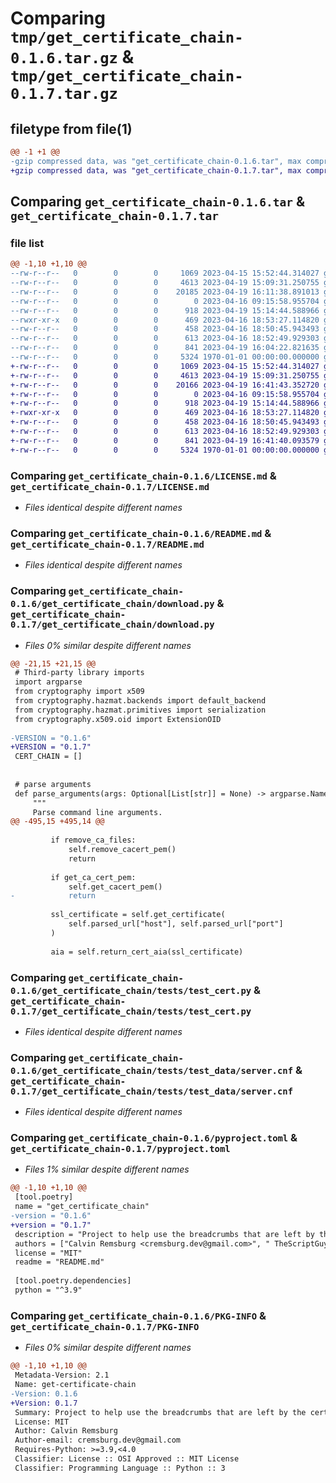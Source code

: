 # Comparing `tmp/get_certificate_chain-0.1.6.tar.gz` & `tmp/get_certificate_chain-0.1.7.tar.gz`

## filetype from file(1)

```diff
@@ -1 +1 @@
-gzip compressed data, was "get_certificate_chain-0.1.6.tar", max compression
+gzip compressed data, was "get_certificate_chain-0.1.7.tar", max compression
```

## Comparing `get_certificate_chain-0.1.6.tar` & `get_certificate_chain-0.1.7.tar`

### file list

```diff
@@ -1,10 +1,10 @@
--rw-r--r--   0        0        0     1069 2023-04-15 15:52:44.314027 get_certificate_chain-0.1.6/LICENSE.md
--rw-r--r--   0        0        0     4613 2023-04-19 15:09:31.250755 get_certificate_chain-0.1.6/README.md
--rw-r--r--   0        0        0    20185 2023-04-19 16:11:38.891013 get_certificate_chain-0.1.6/get_certificate_chain/download.py
--rw-r--r--   0        0        0        0 2023-04-16 09:15:58.955704 get_certificate_chain-0.1.6/get_certificate_chain/tests/__init__.py
--rw-r--r--   0        0        0      918 2023-04-19 15:14:44.588966 get_certificate_chain-0.1.6/get_certificate_chain/tests/test_cert.py
--rwxr-xr-x   0        0        0      469 2023-04-16 18:53:27.114820 get_certificate_chain-0.1.6/get_certificate_chain/tests/test_data/generate_cert.sh
--rw-r--r--   0        0        0      458 2023-04-16 18:50:45.943493 get_certificate_chain-0.1.6/get_certificate_chain/tests/test_data/root_ca.cnf
--rw-r--r--   0        0        0      613 2023-04-16 18:52:49.929303 get_certificate_chain-0.1.6/get_certificate_chain/tests/test_data/server.cnf
--rw-r--r--   0        0        0      841 2023-04-19 16:04:22.821635 get_certificate_chain-0.1.6/pyproject.toml
--rw-r--r--   0        0        0     5324 1970-01-01 00:00:00.000000 get_certificate_chain-0.1.6/PKG-INFO
+-rw-r--r--   0        0        0     1069 2023-04-15 15:52:44.314027 get_certificate_chain-0.1.7/LICENSE.md
+-rw-r--r--   0        0        0     4613 2023-04-19 15:09:31.250755 get_certificate_chain-0.1.7/README.md
+-rw-r--r--   0        0        0    20166 2023-04-19 16:41:43.352720 get_certificate_chain-0.1.7/get_certificate_chain/download.py
+-rw-r--r--   0        0        0        0 2023-04-16 09:15:58.955704 get_certificate_chain-0.1.7/get_certificate_chain/tests/__init__.py
+-rw-r--r--   0        0        0      918 2023-04-19 15:14:44.588966 get_certificate_chain-0.1.7/get_certificate_chain/tests/test_cert.py
+-rwxr-xr-x   0        0        0      469 2023-04-16 18:53:27.114820 get_certificate_chain-0.1.7/get_certificate_chain/tests/test_data/generate_cert.sh
+-rw-r--r--   0        0        0      458 2023-04-16 18:50:45.943493 get_certificate_chain-0.1.7/get_certificate_chain/tests/test_data/root_ca.cnf
+-rw-r--r--   0        0        0      613 2023-04-16 18:52:49.929303 get_certificate_chain-0.1.7/get_certificate_chain/tests/test_data/server.cnf
+-rw-r--r--   0        0        0      841 2023-04-19 16:41:40.093579 get_certificate_chain-0.1.7/pyproject.toml
+-rw-r--r--   0        0        0     5324 1970-01-01 00:00:00.000000 get_certificate_chain-0.1.7/PKG-INFO
```

### Comparing `get_certificate_chain-0.1.6/LICENSE.md` & `get_certificate_chain-0.1.7/LICENSE.md`

 * *Files identical despite different names*

### Comparing `get_certificate_chain-0.1.6/README.md` & `get_certificate_chain-0.1.7/README.md`

 * *Files identical despite different names*

### Comparing `get_certificate_chain-0.1.6/get_certificate_chain/download.py` & `get_certificate_chain-0.1.7/get_certificate_chain/download.py`

 * *Files 0% similar despite different names*

```diff
@@ -21,15 +21,15 @@
 # Third-party library imports
 import argparse
 from cryptography import x509
 from cryptography.hazmat.backends import default_backend
 from cryptography.hazmat.primitives import serialization
 from cryptography.x509.oid import ExtensionOID
 
-VERSION = "0.1.6"
+VERSION = "0.1.7"
 CERT_CHAIN = []
 
 
 # parse arguments
 def parse_arguments(args: Optional[List[str]] = None) -> argparse.Namespace:
     """
     Parse command line arguments.
@@ -495,15 +495,14 @@
 
         if remove_ca_files:
             self.remove_cacert_pem()
             return
 
         if get_ca_cert_pem:
             self.get_cacert_pem()
-            return
 
         ssl_certificate = self.get_certificate(
             self.parsed_url["host"], self.parsed_url["port"]
         )
 
         aia = self.return_cert_aia(ssl_certificate)
```

### Comparing `get_certificate_chain-0.1.6/get_certificate_chain/tests/test_cert.py` & `get_certificate_chain-0.1.7/get_certificate_chain/tests/test_cert.py`

 * *Files identical despite different names*

### Comparing `get_certificate_chain-0.1.6/get_certificate_chain/tests/test_data/server.cnf` & `get_certificate_chain-0.1.7/get_certificate_chain/tests/test_data/server.cnf`

 * *Files identical despite different names*

### Comparing `get_certificate_chain-0.1.6/pyproject.toml` & `get_certificate_chain-0.1.7/pyproject.toml`

 * *Files 1% similar despite different names*

```diff
@@ -1,10 +1,10 @@
 [tool.poetry]
 name = "get_certificate_chain"
-version = "0.1.6"
+version = "0.1.7"
 description = "Project to help use the breadcrumbs that are left by the certificate to build the chain and output it into files."
 authors = ["Calvin Remsburg <cremsburg.dev@gmail.com>", " TheScriptGuy <@nolanrumble>"]
 license = "MIT"
 readme = "README.md"
 
 [tool.poetry.dependencies]
 python = "^3.9"
```

### Comparing `get_certificate_chain-0.1.6/PKG-INFO` & `get_certificate_chain-0.1.7/PKG-INFO`

 * *Files 0% similar despite different names*

```diff
@@ -1,10 +1,10 @@
 Metadata-Version: 2.1
 Name: get-certificate-chain
-Version: 0.1.6
+Version: 0.1.7
 Summary: Project to help use the breadcrumbs that are left by the certificate to build the chain and output it into files.
 License: MIT
 Author: Calvin Remsburg
 Author-email: cremsburg.dev@gmail.com
 Requires-Python: >=3.9,<4.0
 Classifier: License :: OSI Approved :: MIT License
 Classifier: Programming Language :: Python :: 3
```

